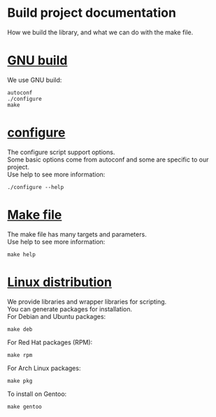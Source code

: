 <!-- SPDX-License-Identifier: GFDL-1.3-no-invariants-or-later
     SPDX-FileCopyrightText: Copyright © 2023 Erez Geva <ErezGeva2@gmail.com> -->
# Build project documentation
How we build the library, and what we can do with the make file.

# <u>GNU build</u>
We use GNU build:

```
autoconf
./configure
make
```

# <u>configure</u>
The configure script support options.  
Some basic options come from autoconf and some are specific to our project.  
Use help to see more information:

```
./configure --help
```

# <u>Make file</u>
The make file has many targets and parameters.  
Use help to see more information:

```
make help
```

# <u>Linux distribution</u>
We provide libraries and wrapper libraries for scripting.  
You can generate packages for installation.  
For Debian and Ubuntu packages:

```
make deb
```

For Red Hat packages (RPM):

```
make rpm
```

For Arch Linux packages:

```
make pkg
```

To install on Gentoo:

```
make gentoo
```
